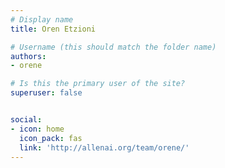 ```yaml
---
# Display name
title: Oren Etzioni

# Username (this should match the folder name)
authors:
- orene

# Is this the primary user of the site?
superuser: false


social:
- icon: home
  icon_pack: fas
  link: 'http://allenai.org/team/orene/'
---
```

